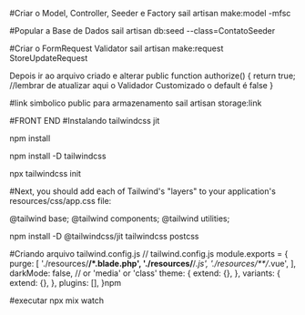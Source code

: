 #Criar o Model, Controller, Seeder e Factory
sail artisan make:model <MODEL> -mfsc

#Popular a Base de Dados
sail artisan db:seed --class=ContatoSeeder

#Criar o FormRequest Validator
sail artisan make:request StoreUpdate<MODEL>Request

Depois ir ao arquivo criado e alterar
public function authorize()
{
return true; //lembrar de atualizar aqui o Validador Customizado o default é false
}

#link simbolico public para armazenamento
sail artisan storage:link

#FRONT END
#Instalando tailwindcss jit

npm install

npm install -D tailwindcss

npx tailwindcss init

#Next, you should add each of Tailwind's "layers" to your application's resources/css/app.css file:

@tailwind base;
@tailwind components;
@tailwind utilities;

npm install -D @tailwindcss/jit tailwindcss postcss

#Criando arquivo tailwind.config.js
// tailwind.config.js
module.exports = {
  purge: [
    './resources/**/*.blade.php',
    './resources/**/*.js',
    './resources/**/*.vue',
  ],
  darkMode: false, // or 'media' or 'class'
  theme: {
    extend: {},
  },
  variants: {
    extend: {},
  },
  plugins: [],
}npm

#executar
npx mix watch
